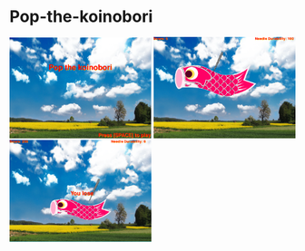 # Pop-the-koinobori
<img src="https://github.com/xhong6305/Pop-the-koinobori/blob/master/Capture.PNG" length="250" width="250"> 
<img src="https://github.com/xhong6305/Pop-the-koinobori/blob/master/Capture1.PNG" length="250" width="250">
<img src="https://github.com/xhong6305/Pop-the-koinobori/blob/master/Capture2.PNG" length="250" width="250">
